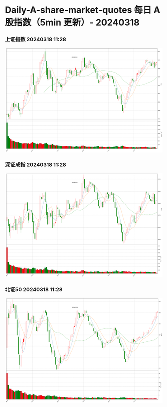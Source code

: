 
# Daily-A-share-market-quotes 每日 A 股指数（5min 更新）- 20240318

### 上证指数 20240318 11:28
![](./fig/2024/3/20240318-sh000001.png)

### 深证成指 20240318 11:28
![](./fig/2024/3/20240318-sz399001.png)

### 北证50 20240318 11:28
![](./fig/2024/3/20240318-bj899050.png)
